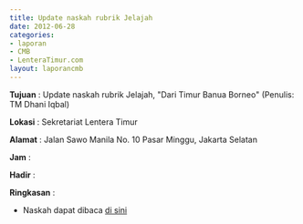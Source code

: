 ```yaml
---
title: Update naskah rubrik Jelajah
date: 2012-06-28
categories:
- laporan
- CMB
- LenteraTimur.com
layout: laporancmb
---
```


**Tujuan** : Update naskah rubrik Jelajah, "Dari Timur Banua Borneo" (Penulis: TM Dhani Iqbal) 

**Lokasi** : Sekretariat Lentera Timur 

**Alamat** : Jalan Sawo Manila No. 10 Pasar Minggu, Jakarta Selatan

**Jam** : 

**Hadir** :  


**Ringkasan** : 
* Naskah dapat dibaca [di sini](http://www.lenteratimur.com/dari-timur-banua-borneo/)

